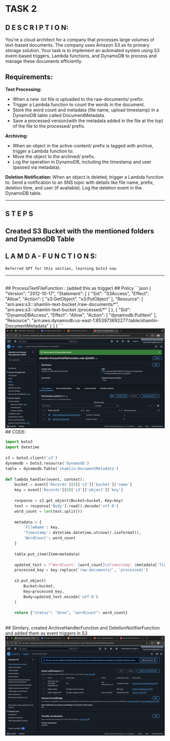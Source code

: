 # TASK 2
## D E S C R I P T I O N:

You're a cloud architect for a company that processes large volumes of text-based documents. 
The company uses Amazon S3 as its primary storage solution. 
Your task is to implement an automated system using S3 event-based triggers, Lambda functions, and DynamoDB 
to process and manage these documents efficiently.

## Requirements:

**Text Processing:**
  - When a new .txt file is uploaded to the raw-documents/ prefix:
  - Trigger a Lambda function to count the words in the document.
  - Store the word count and metadata (file name, upload timestamp) in a DynamoDB table called DocumentMetadata.
  - Save a processed version(with the metadata added in the file at the top) of the file to the processed/ prefix.
    
**Archiving:**
  - When an object in the active-content/ prefix is tagged with archive, trigger a Lambda function to:
  - Move the object to the archived/ prefix.
  - Log the operation in DynamoDB, including the timestamp and user (passed via metadata).

**Deletion Notification:**
When an object is deleted, trigger a Lambda function to:
Send a notification to an SNS topic with details like file name, prefix, deletion time, and user (if available).
Log the deletion event in the DynamoDB table.

<hr />

## S T E P S
<h3 />

## Created S3 Bucket with the mentioned folders and DynamoDB Table 
## L A M D A  -  F U N C T I O N S:
`Referred GPT for this section, learning boto3 now`
<hr />
<br />
## ProcessTextFileFunction : (added this as trigger)
## Policy
```json
{
  "Version": "2012-10-17",
  "Statement": [
    {
      "Sid": "S3Access",
      "Effect": "Allow",
      "Action": [
        "s3:GetObject",
        "s3:PutObject"
      ],
      "Resource": [
        "arn:aws:s3:::shamlin-text-bucket /raw-documents/*",
        "arn:aws:s3:::shamlin-text-bucket /processed/*"
      ]
    },
    {
      "Sid": "DynamoDBAccess",
      "Effect": "Allow",
      "Action": [
        "dynamodb:PutItem"
      ],
      "Resource": "arn:aws:dynamodb:us-east-1:853973692277:table/shamlin-DocumentMetadata"
    }
  ]
}
```

<img src ="https://github.com/Shamlin-Presidio/AWS_Training/blob/main/Day9/Assets/Policy.png" />
<br />
## CODE:

```python
import boto3
import datetime

s3 = boto3.client('s3')
dynamodb = boto3.resource('dynamodb')
table = dynamodb.Table('shamlin-DocumentMetadata')

def lambda_handler(event, context):
    bucket = event['Records'][0]['s3']['bucket']['name']
    key = event['Records'][0]['s3']['object']['key']
    
    response = s3.get_object(Bucket=bucket, Key=key)
    text = response['Body'].read().decode('utf-8')
    word_count = len(text.split())

    metadata = {
        'FileName': key,
        'Timestamp': datetime.datetime.utcnow().isoformat(),
        'WordCount': word_count
    }

    table.put_item(Item=metadata)

    updated_text = f"WordCount: {word_count}\nTimestamp: {metadata['Timestamp']}\n\n{text}"
    processed_key = key.replace('raw-documents/', 'processed/')
    
    s3.put_object(
        Bucket=bucket,
        Key=processed_key,
        Body=updated_text.encode('utf-8')
    )

    return {"status": "done", "wordCount": word_count}
```
<br />
## Similary, created ArchiveHandlerFunction and DeletionNotifierFunction and added them as event triggers in S3
<br />
<img src ="https://github.com/Shamlin-Presidio/AWS_Training/blob/main/Day9/Assets/S3%20-%20Events.png" />
